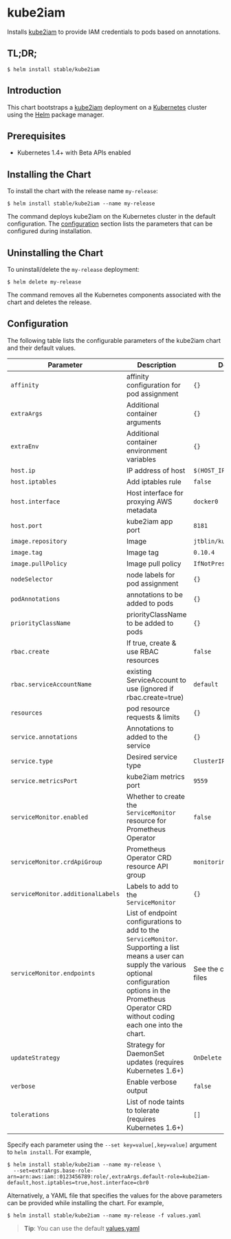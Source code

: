# kube2iam

Installs [kube2iam](https://github.com/jtblin/kube2iam) to provide IAM credentials to pods based on annotations.

## TL;DR;

```console
$ helm install stable/kube2iam
```

## Introduction

This chart bootstraps a [kube2iam](https://github.com/jtblin/kube2iam) deployment on a [Kubernetes](http://kubernetes.io) cluster using the [Helm](https://helm.sh) package manager.

## Prerequisites
  - Kubernetes 1.4+ with Beta APIs enabled

## Installing the Chart

To install the chart with the release name `my-release`:

```console
$ helm install stable/kube2iam --name my-release
```

The command deploys kube2iam on the Kubernetes cluster in the default configuration. The [configuration](#configuration) section lists the parameters that can be configured during installation.

## Uninstalling the Chart

To uninstall/delete the `my-release` deployment:

```console
$ helm delete my-release
```

The command removes all the Kubernetes components associated with the chart and deletes the release.

## Configuration

The following table lists the configurable parameters of the kube2iam chart and their default values.

Parameter | Description | Default
--- | --- | ---
`affinity` | affinity configuration for pod assignment | `{}`
`extraArgs` | Additional container arguments | `{}`
`extraEnv` | Additional container environment variables | `{}`
`host.ip` | IP address of host | `$(HOST_IP)`
`host.iptables` | Add iptables rule | `false`
`host.interface` | Host interface for proxying AWS metadata | `docker0`
`host.port` | kube2iam app port | `8181`
`image.repository` | Image | `jtblin/kube2iam`
`image.tag` | Image tag | `0.10.4`
`image.pullPolicy` | Image pull policy | `IfNotPresent`
`nodeSelector` | node labels for pod assignment | `{}`
`podAnnotations` | annotations to be added to pods | `{}`
`priorityClassName` | priorityClassName to be added to pods | `{}`
`rbac.create` | If true, create & use RBAC resources | `false`
`rbac.serviceAccountName` | existing ServiceAccount to use (ignored if rbac.create=true) | `default`
`resources` | pod resource requests & limits | `{}`
`service.annotations` | Annotations to added to the service | `{}`
`service.type` | Desired service type | `ClusterIP`
`service.metricsPort` | kube2iam metrics port | `9559`
`serviceMonitor.enabled` | Whether to create the `ServiceMonitor` resource for Prometheus Operator | `false`
`serviceMonitor.crdApiGroup` | Prometheus Operator CRD resource API group | `monitoring.coreos.com`
`serviceMonitor.additionalLabels` | Labels to add to the `ServiceMonitor` | `{}`
`serviceMonitor.endpoints` | List of endpoint configurations to add to the `ServiceMonitor`. Supporting a list means a user can supply the various optional configuration options in the Prometheus Operator CRD without coding each one into the chart. | See the chart values files
`updateStrategy` | Strategy for DaemonSet updates (requires Kubernetes 1.6+) | `OnDelete`
`verbose` | Enable verbose output | `false`
`tolerations` | List of node taints to tolerate (requires Kubernetes 1.6+) | `[]`

Specify each parameter using the `--set key=value[,key=value]` argument to `helm install`. For example,

```console
$ helm install stable/kube2iam --name my-release \
  --set=extraArgs.base-role-arn=arn:aws:iam::0123456789:role/,extraArgs.default-role=kube2iam-default,host.iptables=true,host.interface=cbr0
```

Alternatively, a YAML file that specifies the values for the above parameters can be provided while installing the chart. For example,

```console
$ helm install stable/kube2iam --name my-release -f values.yaml
```

> **Tip**: You can use the default [values.yaml](values.yaml)
